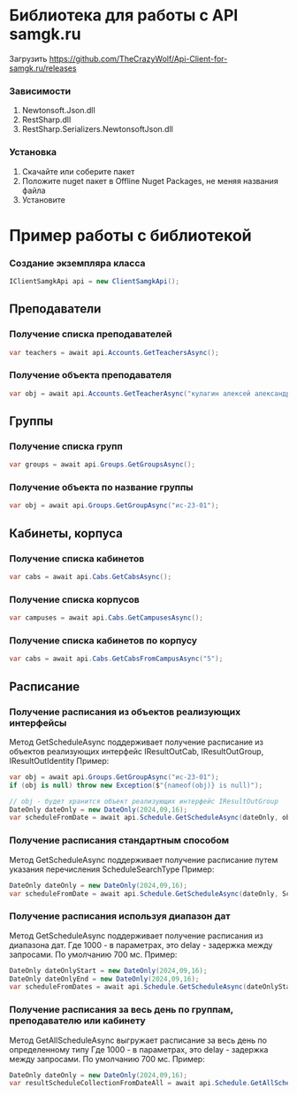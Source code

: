 # Библиотека для работы с API samgk.ru

Загрузить https://github.com/TheCrazyWolf/Api-Client-for-samgk.ru/releases

### Зависимости
1. Newtonsoft.Json.dll
2. RestSharp.dll
3. RestSharp.Serializers.NewtonsoftJson.dll

### Установка
1. Скачайте или соберите пакет
2. Положите nuget пакет в Offline Nuget Packages, не меняя названия файла
3. Установите

# Пример работы с библиотекой

### Создание экземпляра класса
```csharp
IClientSamgkApi api = new ClientSamgkApi();
```

## Преподаватели
### Получение списка преподавателей
```csharp
var teachers = await api.Accounts.GetTeachersAsync();
```
### Получение объекта преподавателя
```csharp
var obj = await api.Accounts.GetTeacherAsync("кулагин алексей александрович");
```

## Группы
### Получение списка групп
```csharp
var groups = await api.Groups.GetGroupsAsync();
```

### Получение объекта по название группы
```csharp
var obj = await api.Groups.GetGroupAsync("ис-23-01");
```

## Кабинеты, корпуса
### Получение списка кабинетов
```csharp
var cabs = await api.Cabs.GetCabsAsync();
```

### Получение списка корпусов
```csharp
var campuses = await api.Cabs.GetCampusesAsync();
```

### Получение списка кабинетов по корпусу
```csharp
var cabs = await api.Cabs.GetCabsFromCampusAsync("5");
```

## Расписание

### Получение расписания из объектов реализующих интерфейсы
Метод GetScheduleAsync поддерживает получение расписание из объектов
реализующих интерфейс IResultOutCab, IResultOutGroup, IResultOutIdentity
Пример:
```csharp
var obj = await api.Groups.GetGroupAsync("ис-23-01"); 
if (obj is null) throw new Exception($"{nameof(obj)} is null)");

// obj - будет хранится объект реализующих интерфейс IResultOutGroup
DateOnly dateOnly = new DateOnly(2024,09,16);
var scheduleFromDate = await api.Schedule.GetScheduleAsync(dateOnly, obj);
```

### Получение расписания стандартным способом
Метод GetScheduleAsync поддерживает получение расписание путем указания
перечисления ScheduleSearchType
Пример:
```csharp
DateOnly dateOnly = new DateOnly(2024,09,16);
var scheduleFromDate = await api.Schedule.GetScheduleAsync(dateOnly, ScheduleSearchType.Employee, 2294);
```

### Получение расписания используя диапазон дат
Метод GetScheduleAsync поддерживает получение расписания из диапазона дат. Где 1000 - в параметрах, это delay - задержка
между запросами. По умолчанию 700 мс.
Пример:
```csharp
DateOnly dateOnlyStart = new DateOnly(2024,09,16);
DateOnly dateOnlyEnd = new DateOnly(2024,09,16);
var scheduleFromDates = await api.Schedule.GetScheduleAsync(dateOnlyStart, dateOnlyEnd, ScheduleSearchType.Employee, 2294, 1000);
```

### Получение расписания за весь день по группам, преподавателю или кабинету
Метод GetAllScheduleAsync выгружает расписание за весь день по определенному типу
Где 1000 - в параметрах, это delay - задержка
между запросами. По умолчанию 700 мс.
Пример:
```csharp
DateOnly dateOnly = new DateOnly(2024,09,16);
var resultScheduleCollectionFromDateAll = await api.Schedule.GetAllScheduleAsync(dateOnly, ScheduleSearchType.Employee, 1000);
```